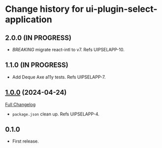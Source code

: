 # Change history for ui-plugin-select-application

## 2.0.0 (IN PROGRESS)

* *BREAKING* migrate react-intl to v7. Refs UIPSELAPP-10.

## 1.1.0 (IN PROGRESS)

* Add Deque Axe a11y tests. Refs UIPSELAPP-7. 

## [1.0.0](https://github.com/folio-org/ui-plugin-select-application/tree/v1.0.0) (2024-04-24)
[Full Changelog](https://github.com/folio-org/stripes-core/compare/v1.0.0...v0.1.0)

* `package.json` clean up. Refs UIPSELAPP-4.

## 0.1.0

* First release.

